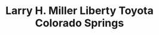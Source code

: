 ---
title: "Larry H. Miller Liberty Toyota Colorado Springs"
url: /colorado-springs/larry-h-miller-liberty-toyota-colorado-springs/
shop: car
---